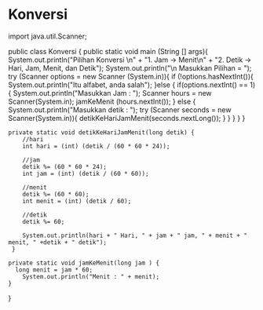 # Konversi

import java.util.Scanner;


public class Konversi {
    public static void main (String [] args){
        System.out.println("Pilihan Konversi \n" + "1. Jam -> Menit\n" + "2. Detik -> Hari, Jam, Menit, dan Detik");
        System.out.println("\n Masukkan Pilihan = ");
        try (Scanner options = new Scanner (System.in)){
            if (!options.hasNextInt()){
                System.out.println("Itu alfabet, anda salah");
            }else {
                if(options.nextInt() == 1) {
                    System.out.println("Masukkan Jam : ");
                    Scanner hours = new Scanner(System.in);
                    jamKeMenit (hours.nextInt());
                } else {
                    System.out.println("Masukkan detik : ");
                    try (Scanner seconds = new Scanner(System.in)){
                        detikKeHariJamMenit(seconds.nextLong());
                    }
                }
            }
        }
    }

   
    private static void detikKeHariJamMenit(long detik) {
        //hari
        int hari = (int) (detik / (60 * 60 * 24));
        
        //jam
        detik %= (60 * 60 * 24);
        int jam = (int) (detik / (60 * 60));
        
        //menit
        detik %= (60 * 60);
        int menit = (int) (detik / 60);
        
        //detik
        detik %= 60;
        
        System.out.println(hari + " Hari, " + jam + " jam, " + menit + " menit, " +detik + " detik");
     }

    private static void jamKeMenit(long jam ) {
      long menit = jam * 60;
        System.out.println("Menit : " + menit);   
    }
}
